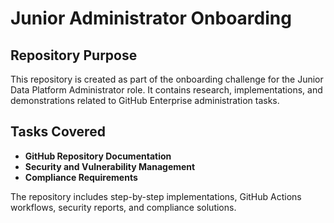 # Junior Administrator Onboarding
## Repository Purpose
This repository is created as part of the onboarding challenge for the Junior Data Platform Administrator role. It contains research, implementations, and demonstrations related to GitHub Enterprise administration tasks.

## Tasks Covered
- 	**GitHub Repository Documentation**
- 	**Security and Vulnerability Management**
- 	**Compliance Requirements**

The repository includes step-by-step implementations, GitHub Actions workflows, security reports, and compliance solutions.
